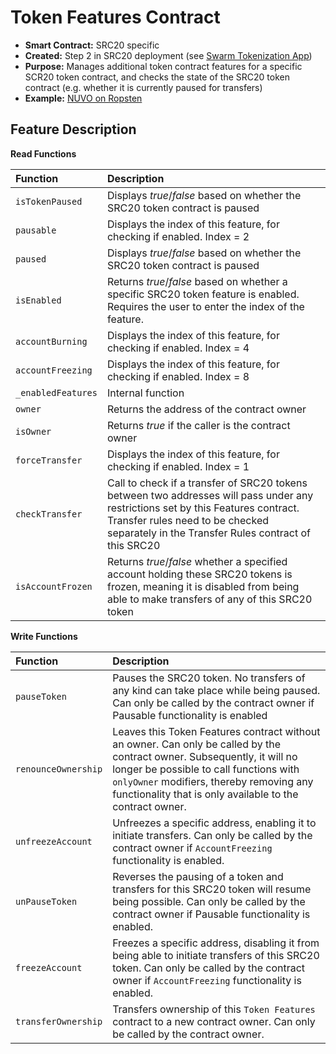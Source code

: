 # Token Features Contract

* **Smart Contract:** SRC20 specific
* **Created:** Step 2 in SRC20 deployment \(see [Swarm Tokenization App](https://swarm.app/)\)
* **Purpose:** Manages additional token contract features for a specific SCR20 token contract, and checks the state of the SRC20 token contract \(e.g. whether it is currently paused for transfers\)
* **Example:**  [NUVO on Ropsten](https://ropsten.etherscan.io/address/0x31830850853A9fa8cb7CC7Fbf5bD5f807B8B5B8e#code) 

## Feature Description

**Read Functions**

| Function | Description |
| :--- | :--- |
| `isTokenPaused` | Displays _true_/_false_ based on whether the SRC20 token contract is paused |
| `pausable` | Displays the index of this feature, for checking if enabled. Index = 2 |
| `paused` | Displays _true_/_false_ based on whether the SRC20 token contract is paused |
| `isEnabled` | Returns _true_/_false_ based on whether a specific SRC20 token feature is enabled. Requires the user to enter the index of the feature. |
| `accountBurning` | Displays the index of this feature, for checking if enabled. Index = 4 |
| `accountFreezing` | Displays the index of this feature, for checking if enabled. Index = 8 |
| `_enabledFeatures` | Internal function |
| `owner` | Returns the address of the contract owner |
| `isOwner` | Returns _true_ if the caller is the contract owner |
| `forceTransfer` | Displays the index of this feature, for checking if enabled. Index = 1 |
| `checkTransfer` | Call to check if a transfer of SRC20 tokens between two addresses will pass under any restrictions set by this Features contract. Transfer rules need to be checked separately in the Transfer Rules contract of this SRC20 |
| `isAccountFrozen` | Returns _true_/_false_ whether a specified account holding these SRC20 tokens is frozen, meaning it is disabled from being able to make transfers of any of this SRC20 token |

**Write Functions**

| Function | Description |
| :--- | :--- |
| `pauseToken` | Pauses the SRC20 token. No transfers of any kind can take place while being paused. Can only be called by the contract owner if Pausable functionality is enabled |
| `renounceOwnership` | Leaves this Token Features contract without an owner. Can only be called by the contract owner. Subsequently, it will no longer be possible to call functions with `onlyOwner` modifiers, thereby removing any functionality that is only available to the contract owner. |
| `unfreezeAccount` | Unfreezes a specific address, enabling it to initiate transfers. Can only be called by the contract owner if `AccountFreezing` functionality is enabled. |
| `unPauseToken` | Reverses the pausing of a token and transfers for this SRC20 token will resume being possible. Can only be called by the contract owner if Pausable functionality is enabled. |
| `freezeAccount` | Freezes a specific address, disabling it from being able to initiate transfers of this SRC20 token. Can only be called by the contract owner if `AccountFreezing` functionality is enabled. |
| `transferOwnership` | Transfers ownership of this `Token Features` contract to a new contract owner. Can only be called by the contract owner. |

